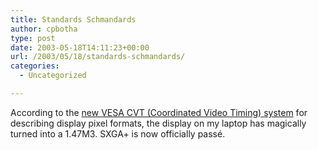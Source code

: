 ```yaml
---
title: Standards Schmandards
author: cpbotha
type: post
date: 2003-05-18T14:11:23+00:00
url: /2003/05/18/standards-schmandards/
categories:
  - Uncategorized

---
```

According to the [new VESA CVT (Coordinated Video Timing) system][1] for describing display pixel formats, the display on my laptop has magically turned into a 1.47M3. SXGA+ is now officially passé.

 [1]: http://www.digitimes.com/NewsShow/Article.asp?datePublish=2003/05/16&pages=PR&seq=201
